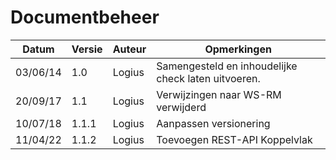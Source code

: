 # Documentbeheer

| Datum    | Versie | Auteur | Opmerkingen                                         |
|----------|--------|--------|-----------------------------------------------------|
| 03/06/14 | 1.0    | Logius | Samengesteld en inhoudelijke check laten uitvoeren. |
| 20/09/17 | 1.1    | Logius | Verwijzingen naar WS-RM verwijderd                  |
| 10/07/18 | 1.1.1  | Logius | Aanpassen versionering                              |
| 11/04/22 | 1.1.2  | Logius | Toevoegen REST-API Koppelvlak                       |
